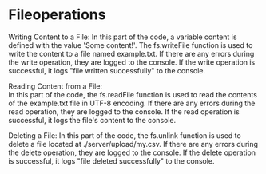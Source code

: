 # Fileoperations

Writing Content to a File: In this part of the code, a variable content is defined with the value 'Some content!'.
The fs.writeFile function is used to write the content to a file named example.txt.
If there are any errors during the write operation, they are logged to the console.
If the write operation is successful, it logs "file written successfully" to the console.

Reading Content from a File:  
In this part of the code, the fs.readFile function is used to read the contents of the example.txt file in UTF-8 encoding.
If there are any errors during the read operation, they are logged to the console.
If the read operation is successful, it logs the file's content to the console.

Deleting a File: In this part of the code, the fs.unlink function is used to delete a file located at ./server/upload/my.csv.
If there are any errors during the delete operation, they are logged to the console.
If the delete operation is successful, it logs "file deleted successfully" to the console.
